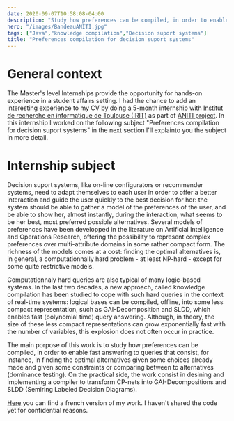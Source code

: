 ```yaml
---
date: 2020-09-07T10:58:08-04:00
description: "Study how preferences can be compiled, in order to enable fast answering to queries"
hero: "/images/BandeauANITI.jpg"
tags: ["Java","knowledge compilation","Decision suport systems"]
title: "Preferences compilation for decision suport systems"
---
```


# General context
The Master's level Internships provide the opportunity for hands-on experience in a student affairs setting. I had the chance to add an interesting experience to my CV by doing a 5-month internship with [Institut de recherche en informatique de Toulouse (IRIT)](https://www.irit.fr/) as part of [ANITI project](https://en.univ-toulouse.fr/aniti). In this internship I worked on the following subject "Preferences compilation for decision suport systems" in the next section I'll explainto you  the subject in more detail.

# Internship subject
Decision suport systems, like on-line configurators or recommender systems, need to adapt themselves to each user in order to offer a better interaction and guide the user quickly to the best decision for her: the system should be able to gather a model of the preferences of the user, and be able to show her, almost instantly, during the interaction, what seems to be her best, most preferred possible alternatives. Several models of preferences have been developped in the literature on Artificial Intelligence and Operations Research, offering the possibility to represent complex preferences over multi-attribute domains in some rather compact form. The richness of the models comes at a cost: finding the optimal alternatives is, in general, a computationnally hard problem - at least NP-hard - except for some quite restrictive models.

Computationnaly hard queries are also typical of many logic-based systems. In the last two decades, a new approach, called knowledge compilation has been studied to cope with such hard queries in the context of real-time systems: logical bases can be compiled, offline, into some less compact representation, such as GAI-Decomposition and SLDD, which enables fast (polynomial time) query answering. Although, in theory, the size of these less compact representations can grow exponentially fast with the number of variables, this explosion does not often occur in practice.

The main porpose of this work is to study how preferences can be compiled, in order to enable fast answering to queries that consist, for instance, in finding the optimal alternatives given some choices already made and given some constraints or comparing between to alternatives (dominance testing). On the practical side, the work consist in desining and implementing a compiler to transform CP-nets into GAI-Decompositions and SLDD (Semiring Labeled Decision Diagrams).

[Here](https://drive.google.com/file/d/1sQsZ70N9fVJaltj4BfQ7WNhl_fdGHxki/view?usp=sharing) you can find a french version of my work. I haven't shared the code yet for confidential reasons.